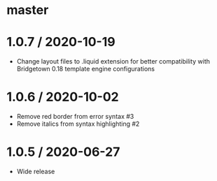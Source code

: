 # master

# 1.0.7 / 2020-10-19

* Change layout files to .liquid extension for better compatibility with Bridgetown 0.18 template engine configurations

# 1.0.6 / 2020-10-02

* Remove red border from error syntax #3
* Remove italics from syntax highlighting #2

# 1.0.5 / 2020-06-27

* Wide release
